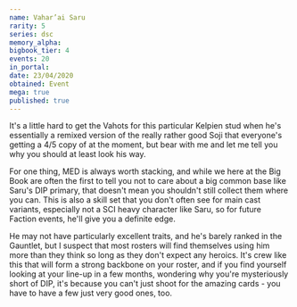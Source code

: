 ```yaml
---
name: Vahar’ai Saru
rarity: 5
series: dsc
memory_alpha:
bigbook_tier: 4
events: 20
in_portal:
date: 23/04/2020
obtained: Event
mega: true
published: true
---
```


It's a little hard to get the Vahots for this particular Kelpien stud when he's essentially a remixed version of the really rather good Soji that everyone's getting a 4/5 copy of at the moment, but bear with me and let me tell you why you should at least look his way.

For one thing, MED is always worth stacking, and while we here at the Big Book are often the first to tell you not to care about a big common base like Saru's DIP primary, that doesn't mean you shouldn't still collect them where you can. This is also a skill set that you don't often see for main cast variants, especially not a SCI heavy character like Saru, so for future Faction events, he'll give you a definite edge.

He may not have particularly excellent traits, and he's barely ranked in the Gauntlet, but I suspect that most rosters will find themselves using him more than they think so long as they don't expect any heroics. It's crew like this that will form a strong backbone on your roster, and if you find yourself looking at your line-up in a few months, wondering why you're mysteriously short of DIP, it's because you can't just shoot for the amazing cards - you have to have a few just very good ones, too.
